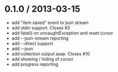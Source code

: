 
0.1.0 / 2013-03-15
==================

  * add "item saved" event to json stream
  * add stdin support. Closes #3
  * add fatal() on uncaughtException and reset cursor
  * add --json-stream reporting
  * add --direct support
  * add --json
  * add collection output asap. Closes #10
  * add showing / hiding of cursor
  * add progress reporting
